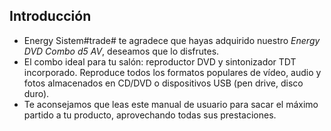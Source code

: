 ## Introducción

* Energy Sistem#trade# te agradece que hayas adquirido nuestro *Energy DVD Combo d5 AV*, deseamos que lo disfrutes.
* El combo ideal para tu salón: reproductor DVD y sintonizador TDT incorporado. Reproduce todos los formatos populares de vídeo, audio y fotos almacenados en CD/DVD o dispositivos USB (pen drive, disco duro).
* Te aconsejamos que leas este manual de usuario para sacar el máximo partido a tu producto, aprovechando todas sus prestaciones.


